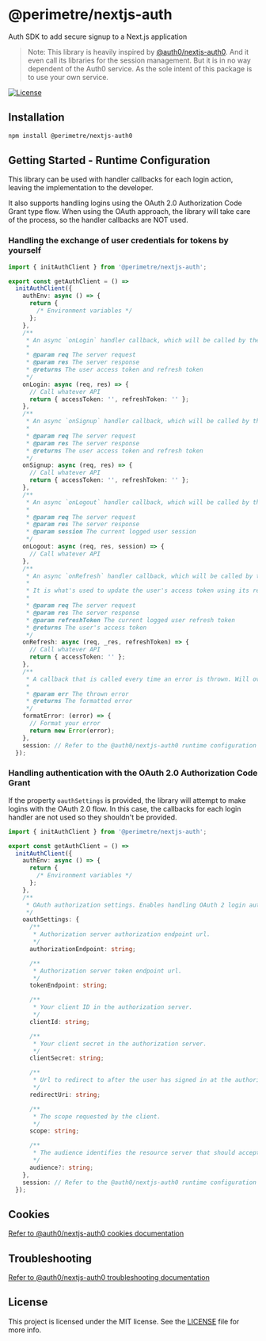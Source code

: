 # @perimetre/nextjs-auth

Auth SDK to add secure signup to a Next.js application

> Note: This library is heavily inspired by [@auth0/nextjs-auth0](https://github.com/auth0/nextjs-auth0). And it even call its libraries for the session management. But it is in no way dependent of the Auth0 service. As the sole intent of this package is to use your own service.

[![License](https://img.shields.io/:license-mit-blue.svg?style=flat)](https://opensource.org/licenses/MIT)

## Installation

```sh
npm install @perimetre/nextjs-auth0
```

## Getting Started - Runtime Configuration

This library can be used with handler callbacks for each login action, leaving the implementation to the developer.

It also supports handling logins using the OAuth 2.0 Authorization Code Grant type flow. When using the OAuth approach, the library will take care of the process, so the handler callbacks are NOT used.

### Handling the exchange of user credentials for tokens by yourself

```ts
import { initAuthClient } from '@perimetre/nextjs-auth';

export const getAuthClient = () =>
  initAuthClient({
    authEnv: async () => {
      return {
        /* Environment variables */
      };
    },
    /**
     * An async `onLogin` handler callback, which will be called by the service when `handleLogin` is executing.
     *
     * @param req The server request
     * @param res The server response
     * @returns The user access token and refresh token
     */
    onLogin: async (req, res) => {
      // Call whatever API
      return { accessToken: '', refreshToken: '' };
    },
    /**
     * An async `onSignup` handler callback, which will be called by the service when `handleSignup` is executing.
     *
     * @param req The server request
     * @param res The server response
     * @returns The user access token and refresh token
     */
    onSignup: async (req, res) => {
      // Call whatever API
      return { accessToken: '', refreshToken: '' };
    },
    /**
     * An async `onLogout` handler callback, which will be called by the service when `handleLogout` is executing.
     *
     * @param req The server request
     * @param res The server response
     * @param session The current logged user session
     */
    onLogout: async (req, res, session) => {
      // Call whatever API
    },
    /**
     * An async `onRefresh` handler callback, which will be called by the service when `getSession` is executing and the current user is invalid.
     *
     * It is what's used to update the user's access token using its refresh token
     *
     * @param req The server request
     * @param res The server response
     * @param refreshToken The current logged user refresh token
     * @returns The user's access token
     */
    onRefresh: async (req, _res, refreshToken) => {
      // Call whatever API
      return { accessToken: '' };
    },
    /**
     * A callback that is called every time an error is thrown. Will override the thrown error with what this function returns and throw it instead.
     *
     * @param err The thrown error
     * @returns The formatted error
     */
    formatError: (error) => {
      // Format your error
      return new Error(error);
    },
    session: // Refer to the @auth0/nextjs-auth0 runtime configuration at https://github.com/auth0/nextjs-auth0#runtime-configuration
  });
```

### Handling authentication with the OAuth 2.0 Authorization Code Grant

If the property `oauthSettings` is provided, the library will attempt to make logins with the OAuth 2.0 flow. In this case, the callbacks for each login handler are not used so they shouldn't be provided.

```ts
import { initAuthClient } from '@perimetre/nextjs-auth';

export const getAuthClient = () =>
  initAuthClient({
    authEnv: async () => {
      return {
        /* Environment variables */
      };
    },
    /**
     * OAuth authorization settings. Enables handling OAuth 2 login authorizations, if provided.
     */
    oauthSettings: {
      /**
       * Authorization server authorization endpoint url.
       */
      authorizationEndpoint: string;

      /**
       * Authorization server token endpoint url.
       */
      tokenEndpoint: string;

      /**
       * Your client ID in the authorization server.
       */
      clientId: string;

      /**
       * Your client secret in the authorization server.
       */
      clientSecret: string;

      /**
       * Url to redirect to after the user has signed in at the authorization server.
       */
      redirectUri: string;

      /**
       * The scope requested by the client.
       */
      scope: string;

      /**
       * The audience identifies the resource server that should accept tokens generated when your client is authorized.
       */
      audience?: string;
    },
    session: // Refer to the @auth0/nextjs-auth0 runtime configuration at https://github.com/auth0/nextjs-auth0#runtime-configuration
  });
```

## Cookies

[Refer to @auth0/nextjs-auth0 cookies documentation](https://github.com/auth0/nextjs-auth0#cookies)

## Troubleshooting

[Refer to @auth0/nextjs-auth0 troubleshooting documentation](https://github.com/auth0/nextjs-auth0#troubleshooting)

## License

This project is licensed under the MIT license. See the [LICENSE](https://github.com/perimetre/nextjs-auth/blob/master/LICENSE) file for more info.
